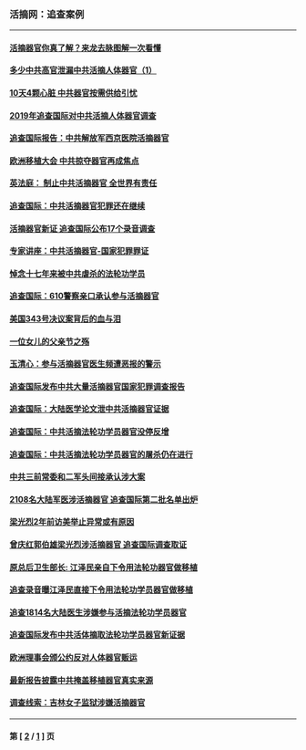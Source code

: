 ### 活摘网：追查案例
---
#### [活摘器官你真了解？来龙去脉图解一次看懂](../../pages/nf5880/n13013820.md?08310430) 
#### [多少中共高官泄漏中共活摘人体器官（1）](../../pages/nf5880/n12671234.md?08310430) 
#### [10天4颗心脏 中共器官按需供给引忧](../../pages/nf5880/n12326366.md?08310430) 
#### [2019年追查国际对中共活摘人体器官调查](../../pages/nf5880/n11917733.md?08310430) 
#### [追查国际报告：中共解放军西京医院活摘器官](../../pages/nf5880/n11838359.md?08310430) 
#### [欧洲移植大会 中共掠夺器官再成焦点](../../pages/nf5880/n11538883.md?08310430) 
#### [英法庭： 制止中共活摘器官 全世界有责任](../../pages/nf5880/n11330691.md?08310430) 
#### [追查国际：中共活摘器官犯罪还在继续](../../pages/nf5880/n11218301.md?08310430) 
#### [活摘器官新证 追查国际公布17个录音调查](../../pages/nf5880/n10897744.md?08310430) 
#### [专家讲座：中共活摘器官-国家犯罪罪证](../../pages/nf5880/n8828153.md?08310430) 
#### [悼念十七年来被中共虐杀的法轮功学员](../../pages/nf5880/n8124823.md?08310430) 
#### [追查国际：610警察亲口承认参与活摘器官](../../pages/nf5880/n8109067.md?08310430) 
#### [美国343号决议案背后的血与泪](../../pages/nf5880/n8020684.md?08310430) 
#### [一位女儿的父亲节之殇](../../pages/nf5880/n8014122.md?08310430) 
#### [玉清心：参与活摘器官医生频遭恶报的警示](../../pages/nf5880/n4637546.md?08310430) 
#### [追查国际发布中共大量活摘器官国家犯罪调查报告](../../pages/nf5880/n4613428.md?08310430) 
#### [追查国际：大陆医学论文泄中共活摘器官证据](../../pages/nf5880/n4608794.md?08310430) 
#### [追查国际：中共活摘法轮功学员器官没停反增](../../pages/nf5880/n4584075.md?08310430) 
#### [追查国际：中共活摘法轮功学员器官的屠杀仍在进行](../../pages/nf5880/n4299154.md?08310430) 
#### [中共三前常委和二军头间接承认涉大案](../../pages/nf5880/n4286244.md?08310430) 
#### [2108名大陆军医涉活摘器官 追查国际第二批名单出炉](../../pages/nf5880/n4284769.md?08310430) 
#### [梁光烈2年前访美举止异常或有原因](../../pages/nf5880/n4279686.md?08310430) 
#### [曾庆红郭伯雄梁光烈涉活摘器官 追查国际调查取证](../../pages/nf5880/n4278462.md?08310430) 
#### [原总后卫生部长: 江泽民亲自下令用法轮功器官做移植](../../pages/nf5880/n4263864.md?08310430) 
#### [追查录音曝江泽民直接下令用法轮功学员器官做移植](../../pages/nf5880/n4261268.md?08310430) 
#### [追查1814名大陆医生涉嫌参与活摘法轮功学员器官](../../pages/nf5880/n4259055.md?08310430) 
#### [追查国际发布中共活体摘取法轮功学员器官新证据](../../pages/nf5880/n4258255.md?08310430) 
#### [欧洲理事会颁公约反对人体器官贩运](../../pages/nf5880/n4206955.md?08310430) 
#### [最新报告披露中共掩盖移植器官真实来源](../../pages/nf5880/n4140084.md?08310430) 
#### [调查线索：吉林女子监狱涉嫌活摘器官](../../pages/nf5880/n4044366.md?08310430) 

---
#### 第 [ [2](./2.md?08310430) / [1](./1.md?08310430) ] 页

